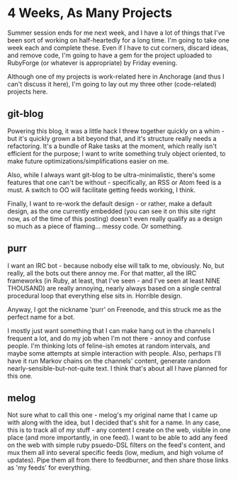4 Weeks, As Many Projects
=========================

Summer session ends for me next week, and I have a lot of things that I've been sort of working on half-heartedly for a long time. I'm going to take one week each and complete these. Even if I have to cut corners, discard ideas, and remove code, I'm going to have a gem for the project uploaded to RubyForge (or whatever is appropriate) by Friday evening.

Although one of my projects is work-related here in Anchorage (and thus I can't discuss it here), I'm going to lay out my three other (code-related) projects here.

git-blog
--------

Powering this blog, it was a little hack I threw together quickly on a whim - but it's quickly grown a bit beyond that, and it's structure really needs a refactoring. It's a bundle of Rake tasks at the moment, which really isn't efficient for the purpose; I want to write something truly object oriented, to make future optimizations/simplifications easier on me.

Also, while I always want git-blog to be ultra-minimalistic, there's some features that one can't be without - specifically, an RSS or Atom feed is a must. A switch to OO will facilitate getting feeds working, I think.

Finally, I want to re-work the default design - or rather, make a default design, as the one currently embedded (you can see it on this site right now, as of the time of this posting) doesn't even really qualify as a design so much as a piece of flaming... messy code. Or something.

purr
----

I want an IRC bot - because nobody else will talk to me, obviously. No, but really, all the bots out there annoy me. For that matter, all the IRC frameworks (in Ruby, at least, that I've seen - and I've seen at least NINE THOUSAND) are really annoying, nearly always based on a single central procedural loop that everything else sits in. Horrible design.

Anyway, I got the nickname 'purr' on Freenode, and this struck me as the perfect name for a bot.

I mostly just want something that I can make hang out in the channels I frequent a lot, and do my job when I'm not there - annoy and confuse people. I'm thinking lots of feline-ish emotes at random intervals, and maybe some attempts at simple interaction with people. Also, perhaps I'll have it run Markov chains on the channels' content, generate random nearly-sensible-but-not-quite text. I think that's about all I have planned for this one.

melog
-----

Not sure what to call this one - melog's my original name that I came up with along with the idea, but I decided that's shit for a name. In any case, this is to track all of _my_ stuff - any content I create on the web, visible in one place (and more importantly, in one feed). I want to be able to add any feed on the web with simple ruby psuedo-DSL filters on the feed's content, and mux them all into several specific feeds (low, medium, and high volume of updates). Pipe them all from there to feedburner, and then share those links as 'my feeds' for everything.